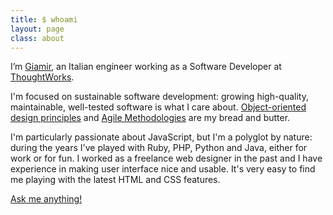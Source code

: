 ```yaml
---
title: $ whoami
layout: page
class: about
---
```


I’m [Giamir](/quirky-name), an Italian engineer working as a Software Developer at [ThoughtWorks](https://www.thoughtworks.com).

I'm focused on sustainable software development: growing high-quality, maintainable, well-tested software is what I care about. [Object-oriented design principles](https://en.wikipedia.org/wiki/SOLID_(object-oriented_design)) and [Agile Methodologies](http://agilemanifesto.org/) are my bread and butter.

I'm particularly passionate about JavaScript, but I'm a polyglot by nature: during the years I've played with Ruby, PHP, Python and Java, either for work or for fun. I worked as a freelance web designer in the past and I have experience in making user interface nice and usable. It's very easy to find me playing with the latest HTML and CSS features.

[Ask me anything!](mailto:hello@giamir.com?Subject=Hello%20Giamir)
